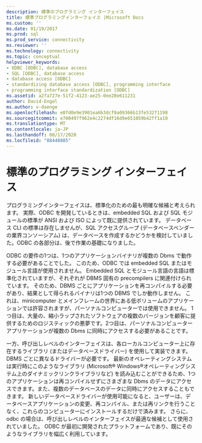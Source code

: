 ```yaml
---
description: 標準のプログラミング インターフェイス
title: 標準プログラミングインターフェイス |Microsoft Docs
ms.custom: ''
ms.date: 01/19/2017
ms.prod: sql
ms.prod_service: connectivity
ms.reviewer: ''
ms.technology: connectivity
ms.topic: conceptual
helpviewer_keywords:
- ODBC [ODBC], database access
- SQL [ODBC], database access
- database access [ODBC]
- standardizing database access [ODBC], programming interface
- programming interface standardization [ODBC]
ms.assetid: a2fa727e-51f2-4123-ae25-0ee28e611231
author: David-Engel
ms.author: v-daenge
ms.openlocfilehash: e8fd0e9e3901ea6b3dcf9a09366b13fe532f1198
ms.sourcegitcommit: e700497f962e4c2274df16d9e651059b42ff1a10
ms.translationtype: MT
ms.contentlocale: ja-JP
ms.lasthandoff: 08/17/2020
ms.locfileid: "88448885"
---
```

# <a name="standard-programming-interface"></a>標準のプログラミング インターフェイス
プログラミングインターフェイスは、標準化のための最も明確な候補と考えられます。 実際、ODBC を開発しているときは、embedded SQL および SQL モジュールの標準が ANSI および ISO によって既に提供されています。 データベース CLI の標準は存在しませんが、SQL アクセスグループ (データベースベンダーの業界コンソーシアム) は、データベースを作成するかどうかを検討していました。ODBC の各部分は、後で作業の基礎になりました。  
  
 ODBC の要件の1つは、1つのアプリケーションバイナリが複数の Dbms で動作する必要があることでした。 このため、ODBC では embedded SQL またはモジュール言語が使用されません。 Embedded SQL とモジュール言語の言語は標準化されていますが、それぞれが DBMS 固有の precompilers に関連付けられています。 そのため、DBMS ごとにアプリケーションを再コンパイルする必要があり、結果として得られるバイナリは1つの DBMS でしか動作しません。 これは、minicomputer とメインフレームの世界にある低ボリュームのアプリケーションでは許容されますが、パーソナルコンピューターでは使用できません。 1つ目は、大量の、縮小ラップされたソフトウェアの複数のバージョンを顧客に提供するためのロジスティックの悪夢です。2つ目は、パーソナルコンピューターアプリケーションが複数の Dbms に同時にアクセスする必要があることです。  
  
 一方、呼び出しレベルのインターフェイスは、各ローカルコンピューター上に存在するライブラリ (またはデータベースドライバー) を使用して実装できます。DBMS ごとに異なるドライバーが必要です。 最新のオペレーティングシステムは実行時にこのようなライブラリ (Microsoft® Windows®オペレーティングシステム上のダイナミックリンクライブラリなど) を読み込むことができるため、1つのアプリケーションは再コンパイルせずにさまざまな Dbms のデータにアクセスできます。また、複数のデータベースのデータに同時にアクセスすることもできます。 新しいデータベースドライバーが使用可能になると、ユーザーは、データベースアプリケーションの変更、再コンパイル、または再リンクを行うことなく、これらのコンピューターにインストールするだけで済みます。 さらに、odbc の場合は、呼び出しレベルのインターフェイスが最適な候補として使用されていました。 ODBC が最初に開発されたプラットフォームであり、既にそのようなライブラリを幅広く利用しています。
